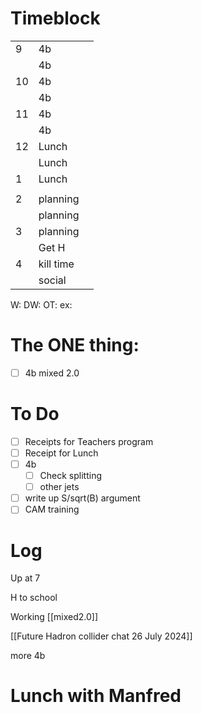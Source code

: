 # Timeblock

|     |           |     |
| --- | --------- | --- |
| 9   | 4b        |     |
|     | 4b        |     |
| 10  | 4b        |     |
|     | 4b        |     |
| 11  | 4b        |     |
|     | 4b        |     |
| 12  | Lunch     |     |
|     | Lunch     |     |
| 1   | Lunch     |     |
|     |           |     |
| 2   | planning  |     |
|     | planning  |     |
| 3   | planning  |     |
|     | Get H     |     |
| 4   | kill time |     |
|     | social    |     |

W:
DW:
OT: 
ex:

# The ONE thing: 
- [ ] 4b mixed 2.0


# To Do
- [ ] Receipts for Teachers program
- [ ] Receipt for Lunch
- [ ]  4b
	 - [ ] Check splitting
	 - [ ] other jets
- [ ] write up S/sqrt(B) argument
- [ ] CAM training

# Log

Up at 7

H to school 

Working [[mixed2.0]]

[[Future Hadron collider chat 26 July 2024]]

more 4b

# Lunch with Manfred







